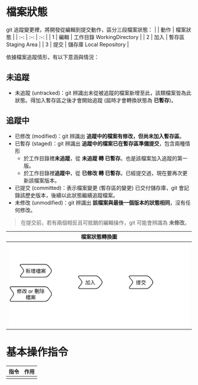 # 檔案狀態

git 追蹤變更裡，將開發從編輯到提交動作，區分三段檔案狀態：
|  | 動作 | 檔案狀態 |
| :-: | :-: | :-: |
| 1 | 編輯 | 工作目錄 WorkingDirectory |
| 2 | 加入 | 暫存區 Staging Area |
| 3 | 提交 | 儲存庫 Local Repository |

依據檔案追蹤情形，有以下意涵與情況：

## 未追蹤
- 未追蹤 (untracked)：git 辨識出未從被追蹤的檔案新增至此，該類檔案皆為此狀態。得加入暫存區之後才會開始追蹤 (屆時才會轉換狀態為 **已暫存**)。

## 追蹤中
- 已修改 (modified)：git 辨識出 **追蹤中的檔案有修改，但尚未加入暫存區**。
- 已暫存 (staged)：git 辨識出 **追蹤中的檔案已在暫存區準備提交**，包含兩種情形
    - 於工作目錄裡**未追蹤**，從 **未追蹤 轉 已暫存**。也是該檔案加入追蹤的第一版。
    - 於工作目錄裡**追蹤中**，從 **已修改 轉 已暫存**。已經提交過，現在要再次更新該檔案版本。
- 已提交 (committed)：表示檔案變更 (暫存區的變更) 已交付儲存庫，git 會記錄該歷史版本，後續以此狀態繼續追蹤檔案。
- 未修改 (unmodified)：git 辨識出 **該檔案與最後一個版本的狀態相同**，沒有任何修改。
> 在提交前，若有兩個相反且可抵銷的編輯操作，git 可能會辨識為 **未修改**。

| 檔案狀態轉換圖 |
| :-: |
| ![file status](./images/file_status.png) |

# 基本操作指令

| 指令 | 作用 |
| :-: | :-: |
|  |  |

